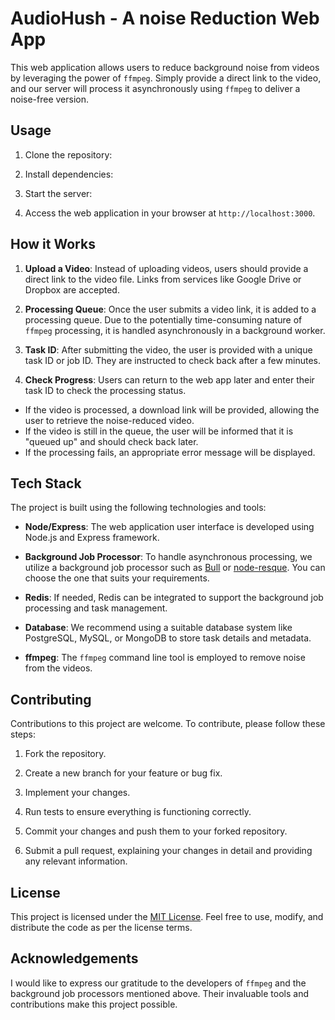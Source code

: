 # AudioHush - A noise Reduction Web App

This web application allows users to reduce background noise from videos by leveraging the power of `ffmpeg`. Simply provide a direct link to the video, and our server will process it asynchronously using `ffmpeg` to deliver a noise-free version.

## Usage

1. Clone the repository:

2. Install dependencies:

3. Start the server:

4. Access the web application in your browser at `http://localhost:3000`.

## How it Works

1. **Upload a Video**: Instead of uploading videos, users should provide a direct link to the video file. Links from services like Google Drive or Dropbox are accepted.

2. **Processing Queue**: Once the user submits a video link, it is added to a processing queue. Due to the potentially time-consuming nature of `ffmpeg` processing, it is handled asynchronously in a background worker.

3. **Task ID**: After submitting the video, the user is provided with a unique task ID or job ID. They are instructed to check back after a few minutes.

4. **Check Progress**: Users can return to the web app later and enter their task ID to check the processing status.

 - If the video is processed, a download link will be provided, allowing the user to retrieve the noise-reduced video.
 - If the video is still in the queue, the user will be informed that it is "queued up" and should check back later.
 - If the processing fails, an appropriate error message will be displayed.

## Tech Stack

The project is built using the following technologies and tools:

- **Node/Express**: The web application user interface is developed using Node.js and Express framework.

- **Background Job Processor**: To handle asynchronous processing, we utilize a background job processor such as [Bull](https://github.com/OptimalBits/bull) or [node-resque](https://github.com/actionhero/node-resque). You can choose the one that suits your requirements.

- **Redis**: If needed, Redis can be integrated to support the background job processing and task management.

- **Database**: We recommend using a suitable database system like PostgreSQL, MySQL, or MongoDB to store task details and metadata.

- **ffmpeg**: The `ffmpeg` command line tool is employed to remove noise from the videos.

## Contributing

Contributions to this project are welcome. To contribute, please follow these steps:

1. Fork the repository.

2. Create a new branch for your feature or bug fix.

3. Implement your changes.

4. Run tests to ensure everything is functioning correctly.

5. Commit your changes and push them to your forked repository.

6. Submit a pull request, explaining your changes in detail and providing any relevant information.

## License

This project is licensed under the [MIT License](LICENSE). Feel free to use, modify, and distribute the code as per the license terms.

## Acknowledgements

I would like to express our gratitude to the developers of `ffmpeg` and the background job processors mentioned above. Their invaluable tools and contributions make this project possible.

